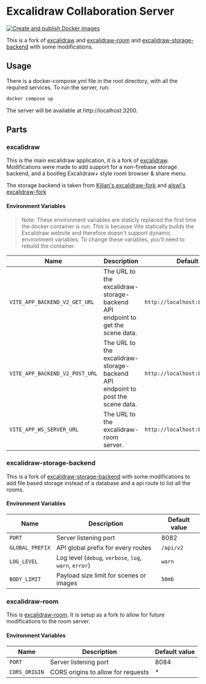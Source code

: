 # Excalidraw Collaboration Server

[![Create and publish Docker images](https://github.com/AidanSchmitigal/Excalidraw/actions/workflows/docker-publish.yml/badge.svg)](https://github.com/AidanSchmitigal/Excalidraw/actions/workflows/docker-publish.yml)

This is a fork of [excalidraw](https://github.com/excalidraw/excalidraw) and [excalidraw-room](https://github.com/excalidraw/excalidraw-room) and [excalidraw-storage-backend](https://gitlab.com/kiliandeca/excalidraw-storage-backend) with some modifications.

## Usage

There is a docker-compose.yml file in the root directory, with all the required services.
To run the server, run:

```bash
docker compose up
```

The server will be available at http://localhost:3200.

## Parts

### excalidraw

This is the main excalidraw application, it is a fork of [excalidraw](https://github.com/excalidraw/excalidraw). Modifications were made to add support for a non-firebase storage backend, and a bootleg Excalidraw+ style room browser & share menu.

The storage backend is taken from [Kilian's excalidraw-fork](https://gitlab.com/kiliandeca/excalidraw-fork) and [alswl's excalidraw-fork](https://github.com/alswl/excalidraw)

#### Environment Variables

> Note: These environment variables are staticly replaced the first time the docker container is run. This is because Vite statically builds the Excalidraw website and therefore doesn't support dynamic environment variables. To change these variables, you'll need to rebuild the container.

| Name                           | Description                                                                    | Default value                       |
| ------------------------------ | ------------------------------------------------------------------------------ | ----------------------------------- |
| `VITE_APP_BACKEND_V2_GET_URL`  | The URL to the excalidraw-storage-backend API endpoint to get the scene data.  | `http://localhost:8082/api/v2`      |
| `VITE_APP_BACKEND_V2_POST_URL` | The URL to the excalidraw-storage-backend API endpoint to post the scene data. | `http://localhost:8082/api/v2/post` |
| `VITE_APP_WS_SERVER_URL`       | The URL to the excalidraw-room server.                                         | `http://localhost:8084`             |

### excalidraw-storage-backend

This is a fork of [excalidraw-storage-backend](https://github.com/excalidraw/excalidraw-storage-backend) with some modifications to add file based storage instead of a database and a api route to list all the rooms.

#### Environment Variables

| Name            | Description                                            | Default value |
| --------------- | ------------------------------------------------------ | ------------- |
| `PORT`          | Server listening port                                  | 8082          |
| `GLOBAL_PREFIX` | API global prefix for every routes                     | `/api/v2`     |
| `LOG_LEVEL`     | Log level (`debug`, `verbose`, `log`, `warn`, `error`) | `warn`        |
| `BODY_LIMIT`    | Payload size limit for scenes or images                | `50mb`        |

### excalidraw-room

This is [excalidraw-room](https://github.com/excalidraw/excalidraw-room). It is setup as a fork to allow for future modifications to the room server.

#### Environment Variables

| Name          | Description                        | Default value |
| ------------- | ---------------------------------- | ------------- |
| `PORT`        | Server listening port              | 8084          |
| `CORS_ORIGIN` | CORS origins to allow for requests | \*            |
